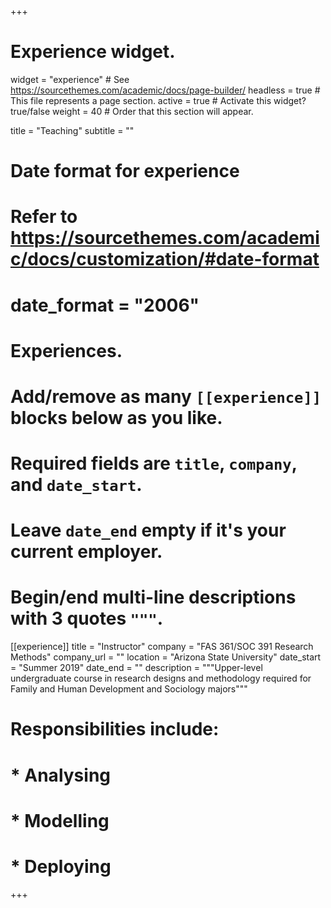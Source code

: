 +++
# Experience widget.
widget = "experience"  # See https://sourcethemes.com/academic/docs/page-builder/
headless = true  # This file represents a page section.
active = true  # Activate this widget? true/false
weight = 40  # Order that this section will appear.

title = "Teaching"
subtitle = ""

# Date format for experience
#   Refer to https://sourcethemes.com/academic/docs/customization/#date-format
#   date_format = "2006"

# Experiences.
#   Add/remove as many `[[experience]]` blocks below as you like.
#   Required fields are `title`, `company`, and `date_start`.
#   Leave `date_end` empty if it's your current employer.
#   Begin/end multi-line descriptions with 3 quotes `"""`.
[[experience]]
  title = "Instructor"
  company = "FAS 361/SOC 391 Research Methods"
  company_url = ""
  location = "Arizona State University"
  date_start = "Summer 2019"
  date_end = ""
  description = """Upper-level undergraduate course in research designs and methodology required for Family and Human Development and Sociology majors"""
#  Responsibilities include:
  
#  * Analysing
#  * Modelling
#  * Deploying

+++
